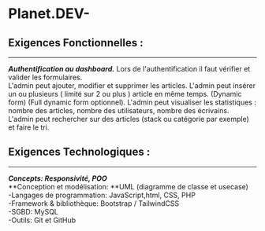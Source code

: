 # Planet.DEV-
## Exigences Fonctionnelles : 
*******************************************************
***Authentification au dashboard.*** 
Lors de l'authentification il faut vérifier et valider les formulaires.  
L'admin peut ajouter, modifier et supprimer les articles. 
L'admin peut insérer un ou plusieurs ( limité sur 2 ou plus ) article en même temps. (Dynamic form) (Full dynamic form optionnel). 
L'admin peut visualiser les statistiques : nombre des articles, nombre des utilisateurs, nombre des écrivains.  
L'admin peut rechercher sur des articles (stack ou catégorie par exemple) et faire le tri. 

## Exigences Technologiques :  
********************************************************
***Concepts: Responsivité, POO***  
**Conception et modélisation: **UML (diagramme de classe et usecase)  
-Langages de programmation: JavaScript,html, CSS, PHP  
-Framework & bibliothèque: Bootstrap / TailwindCSS  
-SGBD: MySQL  
-Outils: Git et GitHub  

